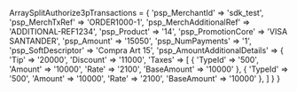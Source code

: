 ArraySplitAuthorize3pTransactions = {
    'psp_MerchantId' => 'sdk_test',
    'psp_MerchTxRef' => 'ORDER1000-1',
    'psp_MerchAdditionalRef' => 'ADDITIONAL-REF1234',
    'psp_Product' => '14',
    'psp_PromotionCore' => 'VISA SANTANDER',
    'psp_Amount' => '15050',
    'psp_NumPayments' => '1',
    'psp_SoftDescriptor' => 'Compra Art 15',
    'psp_AmountAdditionalDetails'  => {
        'Tip' => '20000',
        'Discount' => '11000',
        'Taxes'  => [
            {
                'TypeId' => '500',
                'Amount' => '10000',
                'Rate' => '2100',
                'BaseAmount' => '10000'
            },
            {
                'TypeId' => '500',
                'Amount' => '10000',
                'Rate' => '2100',
                'BaseAmount' => '10000'
            },
        ]
    }
}